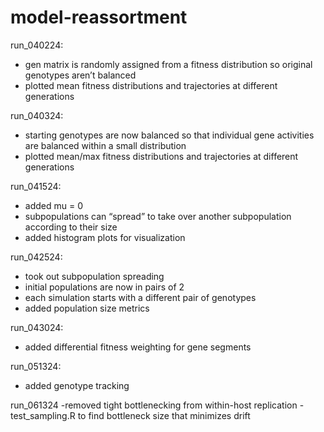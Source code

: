 # model-reassortment
run_040224:
- gen matrix is randomly assigned from a fitness distribution so original genotypes aren’t balanced
- plotted mean fitness distributions and trajectories at different generations

run_040324:
- starting genotypes are now balanced so that individual gene activities are balanced within a small distribution 
- plotted mean/max fitness distributions and trajectories at different generations

run_041524:
- added mu = 0
- subpopulations can “spread” to take over another subpopulation according to their size 
- added histogram plots for visualization

run_042524:
- took out subpopulation spreading
- initial populations are now in pairs of 2
- each simulation starts with a different pair of genotypes
- added population size metrics

run_043024:
- added differential fitness weighting for gene segments

run_051324:
- added genotype tracking

run_061324
-removed tight bottlenecking from within-host replication
-test_sampling.R to find bottleneck size that minimizes drift
